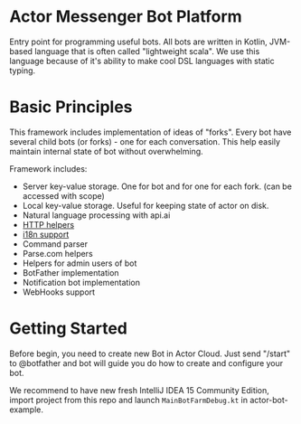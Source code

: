 # Actor Messenger Bot Platform

Entry point for programming useful bots. All bots are written in Kotlin, JVM-based language that is often called "lightweight scala".
We use this language because of it's ability to make cool DSL languages with static typing.

# Basic Principles

This framework includes implementation of ideas of "forks". Every bot have several child bots (or forks) - one for each conversation. This help easily maintain internal state of bot without overwhelming.

Framework includes:
* Server key-value storage. One for bot and for one for each fork. (can be accessed with scope)
* Local key-value storage. Useful for keeping state of actor on disk.
* Natural language processing with api.ai
* [HTTP helpers](docs/HTTP.md)
* [i18n support](docs/I18N.md)
* Command parser
* Parse.com helpers
* Helpers for admin users of bot
* BotFather implementation
* Notification bot implementation
* WebHooks support

# Getting Started

Before begin, you need to create new Bot in Actor Cloud. Just send "/start" to @botfather and bot will guide you do how to create and configure your bot.

We recommend to have new fresh IntelliJ IDEA 15 Community Edition, import project from this repo and launch `MainBotFarmDebug.kt` in actor-bot-example.

